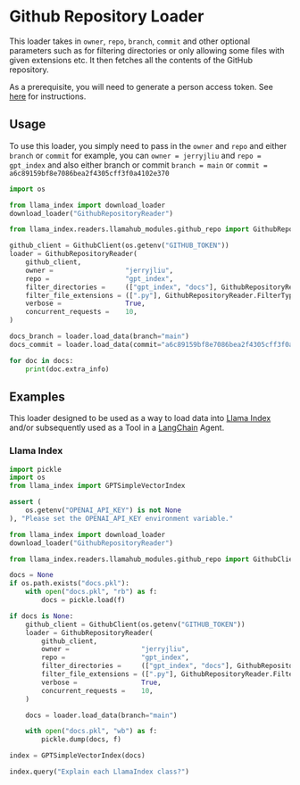 # Github Repository Loader

This loader takes in `owner`, `repo`, `branch`, `commit` and other optional parameters such as for filtering directories or only allowing some files with given extensions etc. It then fetches all the contents of the GitHub repository.

As a prerequisite, you will need to generate a person access token. See [here](https://docs.github.com/en/authentication/keeping-your-account-and-data-secure/creating-a-personal-access-token) for instructions.

## Usage

To use this loader, you simply need to pass in the `owner` and `repo` and either `branch` or `commit` for example, you can `owner = jerryjliu` and `repo = gpt_index` and also either branch or commit `branch = main` or `commit = a6c89159bf8e7086bea2f4305cff3f0a4102e370`

```python
import os

from llama_index import download_loader
download_loader("GithubRepositoryReader")

from llama_index.readers.llamahub_modules.github_repo import GithubRepositoryReader, GithubClient

github_client = GithubClient(os.getenv("GITHUB_TOKEN"))
loader = GithubRepositoryReader(
    github_client,
    owner =                  "jerryjliu",
    repo =                   "gpt_index",
    filter_directories =     (["gpt_index", "docs"], GithubRepositoryReader.FilterType.INCLUDE),
    filter_file_extensions = ([".py"], GithubRepositoryReader.FilterType.INCLUDE),
    verbose =                True,
    concurrent_requests =    10,
)

docs_branch = loader.load_data(branch="main")
docs_commit = loader.load_data(commit="a6c89159bf8e7086bea2f4305cff3f0a4102e370")

for doc in docs:
    print(doc.extra_info)
```

## Examples

This loader designed to be used as a way to load data into [Llama Index](https://github.com/jerryjliu/gpt_index/tree/main/gpt_index) and/or subsequently used as a Tool in a [LangChain](https://github.com/hwchase17/langchain) Agent.

### Llama Index

```python
import pickle
import os
from llama_index import GPTSimpleVectorIndex

assert (
    os.getenv("OPENAI_API_KEY") is not None
), "Please set the OPENAI_API_KEY environment variable."

from llama_index import download_loader
download_loader("GithubRepositoryReader")

from llama_index.readers.llamahub_modules.github_repo import GithubClient, GithubRepositoryReader

docs = None
if os.path.exists("docs.pkl"):
    with open("docs.pkl", "rb") as f:
        docs = pickle.load(f)

if docs is None:
    github_client = GithubClient(os.getenv("GITHUB_TOKEN"))
    loader = GithubRepositoryReader(
        github_client,
        owner =                  "jerryjliu",
        repo =                   "gpt_index",
        filter_directories =     (["gpt_index", "docs"], GithubRepositoryReader.FilterType.INCLUDE),
        filter_file_extensions = ([".py"], GithubRepositoryReader.FilterType.INCLUDE),
        verbose =                True,
        concurrent_requests =    10,
    )

    docs = loader.load_data(branch="main")

    with open("docs.pkl", "wb") as f:
        pickle.dump(docs, f)

index = GPTSimpleVectorIndex(docs)

index.query("Explain each LlamaIndex class?")
```
